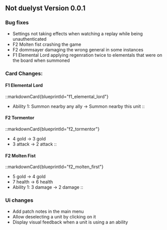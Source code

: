 ## Not duelyst Version 0.0.1

### Bug fixes
- Settings not taking effects when watching a replay while being unauthenticated
- F2 Molten fist crashing the game
- F2 dommsayer damaging the wrong general in some instances
- F1 Elemental Lord applying regenration twice to elementals that were on the board when summoned

### Card Changes:

#### F1 Elemental Lord
::markdownCard{blueprintId="f1_elemental_lord"}
- Ability 1: Summon nearby any ally -> Summon nearby this unit
::

#### F2 Tormentor
::markdownCard{blueprintId="f2_tormentor"}
- 4 gold -> 3 gold
- 3 attack -> 2 attack
::

#### F2 Molten Fist
::markdownCard{blueprintId="f2_molten_first"}
- 5 gold -> 4 gold
- 7 health -> 6 health
- Ability 1: 3 damage -> 2 damage
::

### Ui changes
- Add patch notes in the main menu
- Allow deselecting a unit by clicking on it
- Display visual feedback when a unit is using a an ability